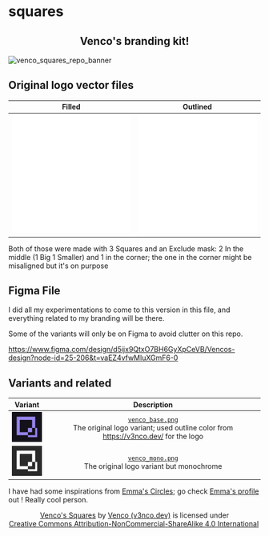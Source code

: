 # squares

<h2 align="center">Venco's branding kit!</h2>

![venco_squares_repo_banner](https://github.com/user-attachments/assets/fa5dc52a-efbf-45fc-8d5b-d30c784e1928)

## Original logo vector files

Filled                                                           | Outlined                                                  |
:--------------------------------------------------------------: | :-------------------------------------------------------: |
<img src="./assets/Original_Logos/Filled+Exclude.svg" width=256> | <img src="./assets/Original_Logos/Outline.svg" width=256> |

Both of those were made with 3 Squares and an Exclude mask: 2 In the middle (1 Big 1 Smaller) and 1 in the corner; the one in the corner might be misaligned but it's on purpose

## Figma File
I did all my experimentations to come to this version in this file, and everything related to my branding will be there.

Some of the variants will only be on Figma to avoid clutter on this repo.

https://www.figma.com/design/d5ijx9QtxO7BH6GyXpCeVB/Vencos-design?node-id=25-206&t=vaEZ4vfwMluXGmF6-0

## Variants and related

Variant                               | Description
:-----------------------------------: | :-------------------------------------------------------:
<img src="./venco_base.png" width=64> | [`venco_base.png`](./venco_base.png) <br/> The original logo variant; used outline color from https://v3nco.dev/ for the logo
<img src="./venco_mono.png" width=64> | [`venco_mono.png`](./venco_mono.png) <br/> The original logo variant but monochrome


I have had some inspirations from [Emma's Circles](https://github.com/prplwtf/circles); go check [Emma's profile](https://github.com/prplwtf) out ! Really cool person.

<p xmlns:cc="http://creativecommons.org/ns#" xmlns:dct="http://purl.org/dc/terms/" align="center"><a property="dct:title" rel="cc:attributionURL" href="https://github.com/v3nco/squares">Venco's Squares</a> by <a rel="cc:attributionURL dct:creator" property="cc:attributionName" href="https://v3nco.dev">Venco (v3nco.dev)</a> is licensed under <a href="https://creativecommons.org/licenses/by-nc-sa/4.0/?ref=chooser-v1" target="_blank" rel="license noopener noreferrer" style="display:inline-block;">Creative Commons Attribution-NonCommercial-ShareAlike 4.0 International<img style="height:22px!important;margin-left:3px;vertical-align:text-bottom;" src="https://mirrors.creativecommons.org/presskit/icons/cc.svg?ref=chooser-v1" alt=""><img style="height:22px!important;margin-left:3px;vertical-align:text-bottom;" src="https://mirrors.creativecommons.org/presskit/icons/by.svg?ref=chooser-v1" alt=""><img style="height:22px!important;margin-left:3px;vertical-align:text-bottom;" src="https://mirrors.creativecommons.org/presskit/icons/nc.svg?ref=chooser-v1" alt=""><img style="height:22px!important;margin-left:3px;vertical-align:text-bottom;" src="https://mirrors.creativecommons.org/presskit/icons/sa.svg?ref=chooser-v1" alt=""></a></p>
